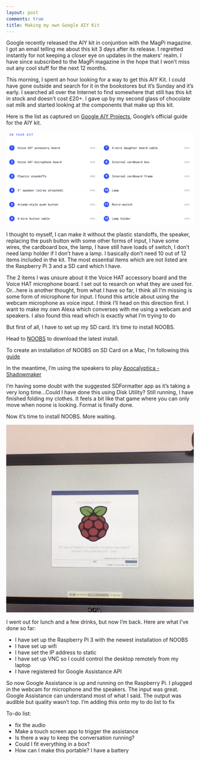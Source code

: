 ```yaml
---
layout: post
comments: true
title: Making my own Google AIY Kit
---
```



Google recently released the AIY kit in conjuntion with the MagPi magazine. I got an email telling me about this kit 3 days after its release. I regretted instantly for not keeping a closer eye on updates in the makers' realm. I have since subscribed to the MagPi magazine in the hope that I won’t miss out any cool stuff for the next 12 months.

This morning, I spent an hour looking for a way to get this AIY Kit. I could have gone outside and search for it in the bookstores but it’s Sunday and it’s early. I searched all over the Internet to find somewhere that still has this kit in stock and doesn’t cost £20+. I gave up by my second glass of chocolate oat milk and started looking at the components that make up this kit.

Here is the list as captured on [Google AIY Projects](https://aiyprojects.withgoogle.com/voice/), Google’s official guide for the AIY kit.

![Screenshot from Google AIY](/assets/AIY.png)

<!--excerpt-->

I thought to myself, I can make it without the plastic standoffs, the speaker, replacing the push button with some other forms of input, I have some wires, the cardboard box, the lamp, I have still have loads of switch, I don’t need lamp holder if I don’t have a lamp. I basically don’t need 10 out of 12 items included in the kit. The most essential items which are not listed are the Raspberry Pi 3 and a SD card which I have.

The 2 items I was unsure about it the Voice HAT accessory board and the Voice HAT microphone board. I set out to resarch on what they are used for. Or…here is another thought, from what I have so far, I think all I’m missing is some form of microphone for input. I found this article about using the webcam microphone as voice input. I think I’ll head on this direction first. I want to make my own Alexa which converses with me using a webcam and speakers. I also found this read which is exactly what I’m trying to do

But first of all, I have to set up my SD card. It’s time to install NOOBS.

Head to [NOOBS](https://www.raspberrypi.org/downloads/noobs/) to download the latest install.

To create an installation of NOOBS on SD Card on a Mac, I’m following this [guide](https://computers.tutsplus.com/tutorials/how-to-install-noobs-on-a-raspberry-pi-with-a-mac--mac-57831)

In the meantime, I’m using the speakers to play [Apocalyptica - Shadowmaker](https://play.spotify.com/album/34RyPrb9qW7uSCLGpeLrBQ?play=true&utm_source=open.spotify.com&utm_medium=open)

I’m having some doubt with the suggested SDFormatter app as it’s taking a very long time…Could I have done this using Disk Utility? Still running, I have finished folding my clothes. It feels a bit like that game where you can only move when noone is looking. Format is finally done.

Now it’s time to install NOOBS. More waiting.

![Screenshot from NOOBS installation](/assets/Install-OS.jpg)

I went out for lunch and a few drinks, but now I’m back. Here are what I’ve done so far:
 - I have set up the Raspberry Pi 3 with the newest installation of NOOBS
 - I have set up wifi
 - I have set the IP address to static
 - I have set up VNC so I could control the desktop remotely from my laptop
 - I have registered for Google Assistance API

So now Google Assistance is up and running on the Raspberry Pi. I plugged in the webcam for microphone and the speakers. The input was great. Google Assistance can understand most of what I said. The output was audible but quality wasn’t top. I’m adding this onto my to do list to fix

To-do list:
 - fix the audio
 - Make a touch screen app to trigger the assistance
 - Is there a way to keep the conversation running?
 - Could I fit everything in a box?
 - How can I make this portable? I have a battery











